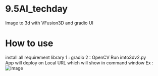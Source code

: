 # 9.5AI_techday
Image to 3d with VFusion3D and gradio UI
# How to use
install all requirement library 
1 : gradio
2 : OpenCV
Run imto3dv2.py  
App will deploy on Local URL which will show in command window 
Ex : ![image](https://github.com/user-attachments/assets/8758e0ff-89d3-4eda-816b-19dd2567c40b)
